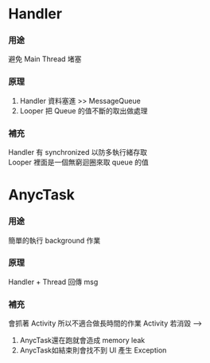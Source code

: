 # Handler  
### 用途
避免 Main Thread 堵塞  
  
### 原理
1. Handler 資料塞進  >>  MessageQueue  
2. Looper 把 Queue 的值不斷的取出做處理  
  
### 補充
Handler 有 synchronized 以防多執行緒存取  
Looper 裡面是一個無窮迴圈來取 queue 的值
  
# AnycTask   
### 用途
簡單的執行 background 作業  

### 原理
Handler + Thread 回傳 msg 

### 補充
會抓著 Activity 所以不適合做長時間的作業
Activity 若消毀 --> 
1.  AnycTask還在跑就會造成 memory leak 
2.  AnycTask如結束則會找不到 UI 產生 Exception
